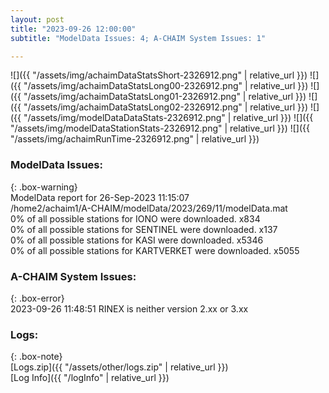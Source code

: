 ```yaml
---
layout: post
title: "2023-09-26 12:00:00"
subtitle: "ModelData Issues: 4; A-CHAIM System Issues: 1"

---
```


![]({{ "/assets/img/achaimDataStatsShort-2326912.png" | relative_url }})
![]({{ "/assets/img/achaimDataStatsLong00-2326912.png" | relative_url }})
![]({{ "/assets/img/achaimDataStatsLong01-2326912.png" | relative_url }})
![]({{ "/assets/img/achaimDataStatsLong02-2326912.png" | relative_url }})
![]({{ "/assets/img/modelDataDataStats-2326912.png" | relative_url }})
![]({{ "/assets/img/modelDataStationStats-2326912.png" | relative_url }})
![]({{ "/assets/img/achaimRunTime-2326912.png" | relative_url }})


### ModelData Issues:  
  
{: .box-warning}  
 ModelData report for 26-Sep-2023 11:15:07   
 /home2/achaim1/A-CHAIM/modelData/2023/269/11/modelData.mat   
 0% of all possible stations for IONO were downloaded. x834   
 0% of all possible stations for SENTINEL were downloaded. x137   
 0% of all possible stations for KASI were downloaded. x5346   
 0% of all possible stations for KARTVERKET were downloaded. x5055   
  
### A-CHAIM System Issues:  
  
{: .box-error}  
2023-09-26 11:48:51 RINEX is neither version 2.xx or 3.xx  

### Logs:  
  
{: .box-note}  
[Logs.zip]({{ "/assets/other/logs.zip" | relative_url }})  
[Log Info]({{ "/logInfo" | relative_url }})  
